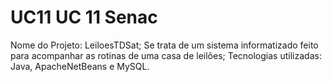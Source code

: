 # UC11 UC 11 Senac
Nome do Projeto: LeiloesTDSat; Se trata de um sistema informatizado feito para acompanhar as rotinas de uma casa de leilões; Tecnologias utilizadas: Java, ApacheNetBeans e MySQL.

